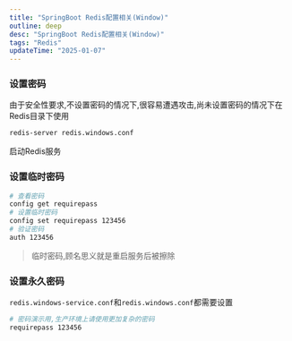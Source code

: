 ```yaml
---
title: "SpringBoot Redis配置相关(Window)"
outline: deep
desc: "SpringBoot Redis配置相关(Window)"
tags: "Redis"
updateTime: "2025-01-07"
---
```

### 设置密码
由于安全性要求,不设置密码的情况下,很容易遭遇攻击,尚未设置密码的情况下在Redis目录下使用
```bash
redis-server redis.windows.conf
```
启动Redis服务

### 设置临时密码
```bash
# 查看密码
config get requirepass
# 设置临时密码
config set requirepass 123456
# 验证密码
auth 123456
```
> 临时密码,顾名思义就是重启服务后被擦除

### 设置永久密码
`redis.windows-service.conf`和`redis.windows.conf`都需要设置
```bash
# 密码演示用,生产环境上请使用更加复杂的密码
requirepass 123456
```




